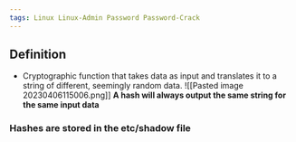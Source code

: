 ```yaml
---
tags: Linux Linux-Admin Password Password-Crack
---
```


## Definition
- Cryptographic function that takes data as input and translates it to a string of different, seemingly random data.
![[Pasted image 20230406115006.png]]
**A hash will always output the same string for the same input data**

### Hashes are stored in the etc/shadow file
